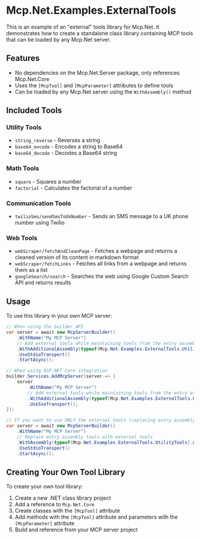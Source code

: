 # Mcp.Net.Examples.ExternalTools

This is an example of an "external" tools library for Mcp.Net. It demonstrates how to create a standalone class library containing MCP tools that can be loaded by any Mcp.Net server.

## Features

- No dependencies on the Mcp.Net.Server package, only references Mcp.Net.Core
- Uses the `[McpTool]` and `[McpParameter]` attributes to define tools
- Can be loaded by any Mcp.Net server using the `WithAssembly()` method

## Included Tools

### Utility Tools

- `string_reverse` - Reverses a string
- `base64_encode` - Encodes a string to Base64
- `base64_decode` - Decodes a Base64 string

### Math Tools

- `square` - Squares a number
- `factorial` - Calculates the factorial of a number

### Communication Tools

- `twilioSms/sendSmsToUkNumber` - Sends an SMS message to a UK phone number using Twilio

### Web Tools

- `webScraper/fetchAndCleanPage` - Fetches a webpage and returns a cleaned version of its content in markdown format
- `webScraper/fetchLinks` - Fetches all links from a webpage and returns them as a list
- `googleSearch/search` - Searches the web using Google Custom Search API and returns results

## Usage

To use this library in your own MCP server:

```csharp
// When using the builder API
var server = await new McpServerBuilder()
    .WithName("My MCP Server")
    // Add external tools while maintaining tools from the entry assembly
    .WithAdditionalAssembly(typeof(Mcp.Net.Examples.ExternalTools.UtilityTools).Assembly)
    .UseStdioTransport()
    .StartAsync();

// When using ASP.NET Core integration
builder.Services.AddMcpServer(server => {
    server
        .WithName("My MCP Server")
        // Add external tools while maintaining tools from the entry assembly
        .WithAdditionalAssembly(typeof(Mcp.Net.Examples.ExternalTools.UtilityTools).Assembly)
        .UseSseTransport();
});

// If you want to use ONLY the external tools (replacing entry assembly tools)
var server = await new McpServerBuilder()
    .WithName("My MCP Server")
    // Replace entry assembly tools with external tools
    .WithAssembly(typeof(Mcp.Net.Examples.ExternalTools.UtilityTools).Assembly)
    .UseStdioTransport()
    .StartAsync();
```

## Creating Your Own Tool Library

To create your own tool library:

1. Create a new .NET class library project
2. Add a reference to `Mcp.Net.Core`
3. Create classes with the `[McpTool]` attribute
4. Add methods with the `[McpTool]` attribute and parameters with the `[McpParameter]` attribute
5. Build and reference from your MCP server project